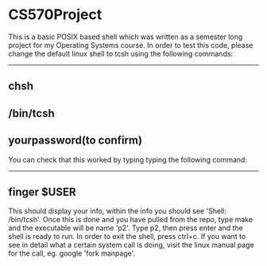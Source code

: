 # CS570Project
This is a basic POSIX based shell which was written as a semester long project for my Operating Systems course. In order to test this code, please change the default linux shell to tcsh using the following commands:


-------------------
chsh
--------------------
/bin/tcsh
---------------------
yourpassword(to confirm)
-------------------------------------

You can check that this worked by typing typing the following command:

------------------------
finger $USER
-----------------------
This should display your info, within the info you should see 'Shell: /bin/tcsh'. Once this is done and you have pulled from the repo, type make and the executable will be name 'p2'. Type p2, then press enter and the shell is ready to run. In order to exit 
the shell, press ctrl+c. If you want to see in detail what a certain system call is doing, visit the linux manual page for 
the call, eg. google 'fork manpage'.





